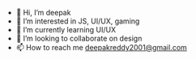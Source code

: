 - 👋 Hi, I’m deepak
- 👀 I’m interested in JS, UI/UX, gaming
- 🌱 I’m currently learning UI/UX
- 💞️ I’m looking to collaborate on design
- 📫 How to reach me deepakreddy2001@gmail.com

<!---
deepak-s-2001/deepak-s-2001 is a ✨ special ✨ repository because its `README.md` (this file) appears on your GitHub profile.
You can click the Preview link to take a look at your changes.
--->
